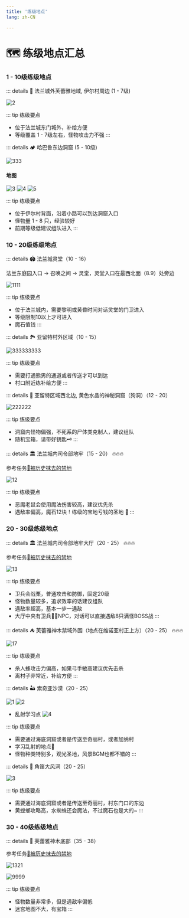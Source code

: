 ```yaml
---
title: '练级地点'
lang: zh-CN

---
```

# 🗺️ 练级地点汇总


### 1 - 10级练级地点

::: details 🏰 法兰城外芙蕾雅地域, 伊尔村周边 (1 - 7级)

![2](https://user-images.githubusercontent.com/78347270/115149521-7817c500-a09f-11eb-85d9-0e10431e94dd.png)

::: tip 练级要点
- 位于法兰城东门城外，补给方便
- 等级覆盖 1 - 7级左右，怪物攻击力不强
:::

::: details 🏕️ 哈巴鲁东边洞窟 (5 - 10级)

![333](https://user-images.githubusercontent.com/78347270/115150339-ddb98080-a0a2-11eb-9bef-9d1de71837b9.png)

#### 地图

![3](https://user-images.githubusercontent.com/78347270/115150346-e3af6180-a0a2-11eb-8b98-e50650cd29ca.png)
![4](https://user-images.githubusercontent.com/78347270/115150348-e4e08e80-a0a2-11eb-8201-2f5ad16b9c93.png)
![5](https://user-images.githubusercontent.com/78347270/115150350-e5792500-a0a2-11eb-909a-6ee1e905c74e.png)


::: tip 练级要点
- 位于伊尔村背面，沿着小路可以到达洞窟入口
- 怪物量 1 - 8 只，经验较好
- 前期等级低建议组队进入
:::



### 10 - 20级练级地点


::: details 🏟️ 法兰城灵堂（10 - 16）

法兰东庭园入口 -> 召唤之间 -> 灵堂，灵堂入口在最西北面（8.9）处旁边

![1111](https://user-images.githubusercontent.com/78347270/115150726-9cc26b80-a0a4-11eb-81db-c45a7c9d9474.png)


::: tip 练级要点
- 位于法兰城内，需要黎明或黄昏时间对话灵堂的门卫进入
- 等级限制10以上才可进入
- 魔石值钱
:::

::: details 🏞️ 亚留特村外区域（10 - 15）

![333333333](https://user-images.githubusercontent.com/78347270/115151413-b3b68d00-a0a7-11eb-96e4-498e322f4fe8.png)


::: tip 练级要点
- 需要打通熊男的通道或者传送才可以到达
- 村口附近练补给方便
:::

::: details 🐾 亚留特区域西北边, 黄色水晶的神秘洞窟（狗洞）（12 - 20）

![222222](https://user-images.githubusercontent.com/78347270/115150912-69cca780-a0a5-11eb-89ac-c650597ccd02.png)

::: tip 练级要点
- 洞窟内怪物偏强，不死系的尸体类克制人，建议组队
- 随机宝箱，请带好钥匙🗝️
:::

::: details 🏛️ 法兰城内司令部地牢（15 - 20）  🔥🔥🔥

参考任务[📜被历史抹去的禁地](/tasks/1.html#_8-穿过地下通道-到达最西边的楼梯口可进入司令部地牢)

![12](https://user-images.githubusercontent.com/78347270/115151190-c086b100-a0a6-11eb-9270-215da618edaa.png)

::: tip 练级要点
- 恶魔老鼠会使用魔法伤害较高，建议优先杀
- 遇敌率偏高，魔石12块！练级的宝地亏钱的圣地 👼
:::

### 20 - 30级练级地点

::: details 🏛️ 法兰城内司令部地牢大厅（20 - 25） 🔥🔥🔥

参考任务[📜被历史抹去的禁地](/tasks/1.html#_9-司令部地牢-找到囚犯丁-21-8-并对话-传送至牢房中央)

![13](https://user-images.githubusercontent.com/78347270/115151192-c2e90b00-a0a6-11eb-94a4-494b6e34d996.png)

::: tip 练级要点
- 卫兵会战栗，普通攻击和防御，固定20级
- 怪物数量较多，追求效率的话建议组队
- 遇敌率超高，基本一步一遇敌
- 大厅中央有卫兵💂‍♂️NPC，对话可以直接遇敌8只满怪BOSS战
:::

::: details ⛺ 芙蕾雅神木禁域外围（地点在维诺亚村正上方）（20 - 25） 🔥🔥🔥

![17](https://user-images.githubusercontent.com/78347270/115108992-54288680-9fae-11eb-9e62-35f4c76134a0.png)

::: tip 练级要点
- 杀人蜂攻击力偏高，如果弓手敏高建议优先击杀
- 离村子非常近，补给方便
:::

::: details 🏜️ 索奇亚沙漠（20 - 25）

![1](https://user-images.githubusercontent.com/78347270/115169318-aa094580-a0f8-11eb-9c97-aca98d47c912.png)
![2](https://user-images.githubusercontent.com/78347270/115169323-ad043600-a0f8-11eb-9165-1de3ecfc9931.png)

- 乱射学习点
![4](https://user-images.githubusercontent.com/78347270/115169327-b097bd00-a0f8-11eb-8e61-faba0d97ac6e.png)

::: tip 练级要点
- 需要通过海底洞窟或者是传送至奇丽村，或者加纳村
- 学习乱射的地点🏹
- 怪物种类特别多，观光圣地，风景BGM也都不错的
:::

::: details 🌄 角笛大风洞（20 - 25）

![3](https://user-images.githubusercontent.com/78347270/115169325-aecdf980-a0f8-11eb-9967-cce449c87d72.png)

::: tip 练级要点
- 需要通过海底洞窟或者是传送至奇丽村，村东门口的东边
- 黄螳螂攻略高，水蜘蛛还会魔法，不过魔石也是大的~
:::

### 30 - 40级练级地点

::: details 🌲 芙蕾雅神木底部（35 - 38）

参考任务[📜被历史抹去的禁地](/tasks/1.html#_12-寻找【芙蕾雅神木】-311-348-进入神木内部)

![1321](https://user-images.githubusercontent.com/78347270/115402512-6ca2d600-a226-11eb-8cb9-56557dc3f81a.png)

![9999](https://user-images.githubusercontent.com/78347270/115402478-66145e80-a226-11eb-825b-9afd2387fb4e.png)

::: tip 练级要点
- 怪物数量非常多，但是遇敌率偏低
- 迷宫地图不大，有宝箱
:::